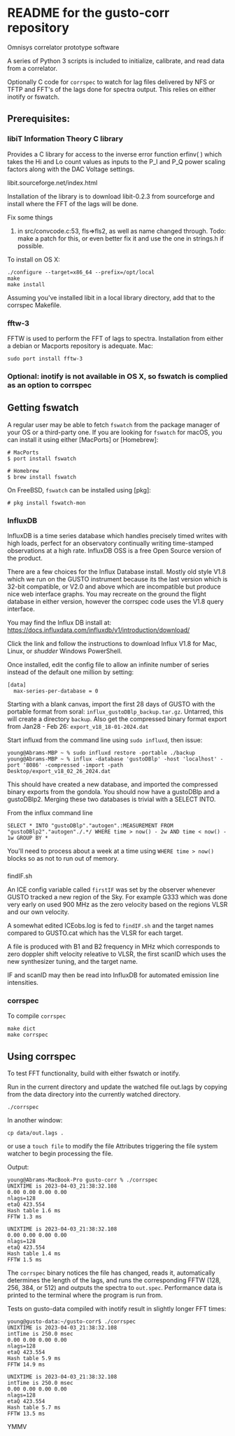 # README for the gusto-corr repository

Omnisys correlator prototype software

A series of Python 3 scripts is included to initialize, calibrate, and read data from a correlator.

Optionally C code for `corrspec` to watch for lag files delivered by NFS or TFTP and FFT's of the lags done for spectra output.  This relies on either inotify or fswatch.

## Prerequisites:
### libiT Information Theory C library
Provides a C library for access to the inverse error function erfinv( ) which takes the Hi and Lo count values as inputs to the P_I and P_Q power scaling factors along with the DAC Voltage settings.

libit.sourceforge.net/index.html

Installation of the library  is to download libit-0.2.3 from sourceforge and install where the FFT of the lags will be done.

Fix some things

1) in src/convcode.c:53, fls=>fls2, as well as name changed through.  Todo: make a patch for this, or even better fix it and use the one in strings.h if possible.

To install on OS X:
```
./configure --target=x86_64 --prefix=/opt/local
make
make install
```
Assuming you've installed libit in a local library directory, add that to the corrspec Makefile.

### fftw-3
FFTW is used to perform the FFT of lags to spectra.  Installation from either a debian or Macports repository is adequate.
Mac:
```
sudo port install fftw-3
```

### Optional: inotify is not available in OS X, so fswatch is complied as an option to corrspec

Getting fswatch
---------------

A regular user may be able to fetch `fswatch` from the package manager of your
OS or a third-party one.  If you are looking for `fswatch` for macOS, you can
install it using either [MacPorts] or [Homebrew]:

```
# MacPorts
$ port install fswatch

# Homebrew
$ brew install fswatch
```

On FreeBSD, `fswatch` can be installed using [pkg]:

```console
# pkg install fswatch-mon
```


### InfluxDB
InfluxDB is a time series database which handles precisely timed writes with high loads, perfect for an observatory continually writing time-stamped observations at a high rate.  InfluxDB OSS is a free Open Source version of the product.

There are a few choices for the Influx Database install.  Mostly old style V1.8 which we run on the GUSTO instrument because its the last version which is 32-bit compatible, or V2.0 and above which are incompatible but produce nice web interface graphs.  You may recreate on the ground the flight database in either version, however the corrspec code uses the V1.8 query interface.

You may find the Influx DB install at: https://docs.influxdata.com/influxdb/v1/introduction/download/

Click the link and follow the instructions to download Influx V1.8 for Mac, Linux, or *shudder* Windows PowerShell.

Once installed, edit the config file to allow an infinite number of series instead of the default one million by setting:

```
[data]
  max-series-per-database = 0
```

Starting with a blank canvas, import the first 28 days of GUSTO with the portable format from soral: `influx_gustoDBlp_backup.tar.gz`.  Untarred, this will create a directory `backup`.  Also get the compressed binary format export from Jan28 - Feb 26: `export_v18_18-01-2024.dat`

Start influxd from the command line using ``sudo influxd``, then issue:
```
young@Abrams-MBP ~ % sudo influxd restore -portable ./backup
young@Abrams-MBP ~ % influx -database 'gustoDBlp' -host 'localhost' -port '8086' -compressed -import -path Desktop/export_v18_02_26_2024.dat
```

This should have created a new database, and imported the compressed binary exports from the gondola.  You should now have a gustoDBlp and a gustoDBlp2.  Merging these two databases is trivial with a SELECT INTO.

From the influx command line
```
SELECT * INTO "gustoDBlp"."autogen".:MEASUREMENT FROM "gustoDBlp2"."autogen"./.*/ WHERE time > now() - 2w AND time < now() - 1w GROUP BY *
```

You'll need to process about a week at a time using ``WHERE time > now()`` blocks so as not to run out of memory.


###
findIF.sh

An ICE config variable called ``firstIF`` was set by the observer whenever GUSTO tracked a new region of the Sky.  For example G333 which was done very early on used 900 MHz as the zero velocity based on the regions VLSR and our own velocity.

A somewhat edited ICEobs.log is fed to ``findIF.sh`` and the target names compared to GUSTO.cat which has the VLSR for each target.

A file is produced with B1 and B2 frequency in MHz which corresponds to zero doppler shift velocity releative to VLSR, the first scanID which uses the new synthesizer tuning, and the target name.

IF and scanID may then be read into InfluxDB for automated emission line intensities.


### corrspec
To compile `corrspec`

```
make dict
make corrspec
```

## Using corrspec
To test FFT functionality, build with either fswatch or inotify.

Run in the current directory and update the watched file out.lags by copying from the data directory into the currently watched directory.

```
./corrspec
```
In another window:
```
cp data/out.lags .
```
or use a ``touch file`` to modify the file Attributes triggering the file system watcher to begin processing the file.

Output:
```
young@Abrams-MacBook-Pro gusto-corr % ./corrspec 
UNIXTIME is 2023-04-03_21:38:32.108
0.00 0.00 0.00 0.00
nlags=128
etaQ 423.554
Hash table 1.6 ms
FFTW 1.3 ms

UNIXTIME is 2023-04-03_21:38:32.108
0.00 0.00 0.00 0.00
nlags=128
etaQ 423.554
Hash table 1.4 ms
FFTW 1.5 ms
```
The `corrspec` binary notices the file has changed, reads it, automatically determines the length of the lags, and runs the corresponding FFTW (128, 256, 384, or 512) and outputs the spectra to `out.spec`.  Performance data is printed to the terminal where the program is run from.

Tests on gusto-data compiled with inotify result in slightly longer FFT times:

```
young@gusto-data:~/gusto-corr$ ./corrspec 
UNIXTIME is 2023-04-03_21:38:32.108
intTime is 250.0 msec
0.00 0.00 0.00 0.00
nlags=128
etaQ 423.554
Hash table 5.9 ms
FFTW 14.9 ms

UNIXTIME is 2023-04-03_21:38:32.108
intTime is 250.0 msec
0.00 0.00 0.00 0.00
nlags=128
etaQ 423.554
Hash table 5.7 ms
FFTW 13.5 ms
```
YMMV
